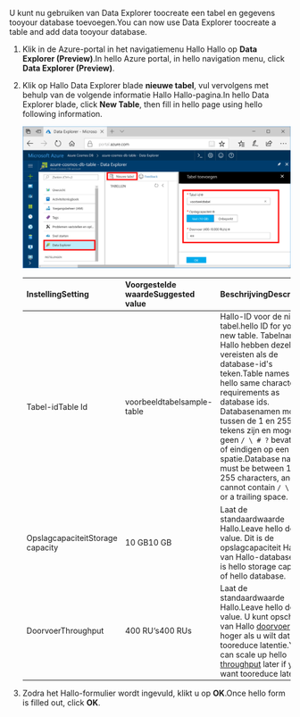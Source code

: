 <span data-ttu-id="20625-101">U kunt nu gebruiken van Data Explorer toocreate een tabel en gegevens tooyour database toevoegen.</span><span class="sxs-lookup"><span data-stu-id="20625-101">You can now use Data Explorer toocreate a table and add data tooyour database.</span></span> 

1. <span data-ttu-id="20625-102">Klik in de Azure-portal in het navigatiemenu Hallo Hallo op **Data Explorer (Preview)**.</span><span class="sxs-lookup"><span data-stu-id="20625-102">In hello Azure portal, in hello navigation menu, click **Data Explorer (Preview)**.</span></span> 
2. <span data-ttu-id="20625-103">Klik op Hallo Data Explorer blade **nieuwe tabel**, vul vervolgens met behulp van de volgende informatie Hallo Hallo-pagina.</span><span class="sxs-lookup"><span data-stu-id="20625-103">In hello Data Explorer blade, click **New Table**, then fill in hello page using hello following information.</span></span>

    ![Data Explorer in hello Azure-portal](./media/cosmos-db-create-table/azure-cosmosdb-data-explorer.png)

    <span data-ttu-id="20625-105">Instelling</span><span class="sxs-lookup"><span data-stu-id="20625-105">Setting</span></span>|<span data-ttu-id="20625-106">Voorgestelde waarde</span><span class="sxs-lookup"><span data-stu-id="20625-106">Suggested value</span></span>|<span data-ttu-id="20625-107">Beschrijving</span><span class="sxs-lookup"><span data-stu-id="20625-107">Description</span></span>
    ---|---|---
    <span data-ttu-id="20625-108">Tabel-id</span><span class="sxs-lookup"><span data-stu-id="20625-108">Table Id</span></span>|<span data-ttu-id="20625-109">voorbeeldtabel</span><span class="sxs-lookup"><span data-stu-id="20625-109">sample-table</span></span>|<span data-ttu-id="20625-110">Hallo-ID voor de nieuwe tabel.</span><span class="sxs-lookup"><span data-stu-id="20625-110">hello ID for your new table.</span></span> <span data-ttu-id="20625-111">Tabelnamen Hallo hebben dezelfde vereisten als de database-id's teken.</span><span class="sxs-lookup"><span data-stu-id="20625-111">Table names have hello same character requirements as database ids.</span></span> <span data-ttu-id="20625-112">Databasenamen moeten tussen de 1 en 255 tekens zijn en mogen geen `/ \ # ?` bevatten of eindigen op een spatie.</span><span class="sxs-lookup"><span data-stu-id="20625-112">Database names must be between 1 and 255 characters, and cannot contain `/ \ # ?` or a trailing space.</span></span>
    <span data-ttu-id="20625-113">Opslagcapaciteit</span><span class="sxs-lookup"><span data-stu-id="20625-113">Storage capacity</span></span>| <span data-ttu-id="20625-114">10 GB</span><span class="sxs-lookup"><span data-stu-id="20625-114">10 GB</span></span>|<span data-ttu-id="20625-115">Laat de standaardwaarde Hallo.</span><span class="sxs-lookup"><span data-stu-id="20625-115">Leave hello default value.</span></span> <span data-ttu-id="20625-116">Dit is de opslagcapaciteit Hallo van Hallo-database.</span><span class="sxs-lookup"><span data-stu-id="20625-116">This is hello storage capacity of hello database.</span></span>
    <span data-ttu-id="20625-117">Doorvoer</span><span class="sxs-lookup"><span data-stu-id="20625-117">Throughput</span></span>|<span data-ttu-id="20625-118">400 RU‘s</span><span class="sxs-lookup"><span data-stu-id="20625-118">400 RUs</span></span>|<span data-ttu-id="20625-119">Laat de standaardwaarde Hallo.</span><span class="sxs-lookup"><span data-stu-id="20625-119">Leave hello default value.</span></span> <span data-ttu-id="20625-120">U kunt opschalen van Hallo [doorvoer](../articles/cosmos-db/request-units.md) hoger als u wilt dat tooreduce latentie.</span><span class="sxs-lookup"><span data-stu-id="20625-120">You can scale up hello [throughput](../articles/cosmos-db/request-units.md) later if you want tooreduce latency.</span></span>

3. <span data-ttu-id="20625-121">Zodra het Hallo-formulier wordt ingevuld, klikt u op **OK**.</span><span class="sxs-lookup"><span data-stu-id="20625-121">Once hello form is filled out, click **OK**.</span></span>
